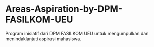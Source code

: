 # Areas-Aspiration-by-DPM-FASILKOM-UEU
Program inisiatif dari DPM FASILKOM UEU untuk mengumpulkan dan menindaklanjuti aspirasi mahasiswa.
